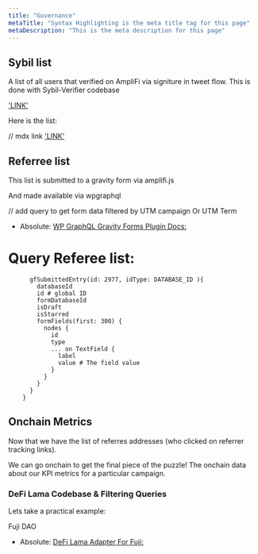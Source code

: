 ```yaml
---
title: "Governance"
metaTitle: "Syntax Highlighting is the meta title tag for this page"
metaDescription: "This is the meta description for this page"
---
```


## Sybil list

A list of all users that verified on AmpliFi via signiture in tweet flow.
This is done with Sybil-Verifier codebase

['LINK'](https://github.com/CRE8RDAO/sybil-verifier-worker)




Here is the list:

// mdx link
['LINK'](https://github.com/CRE8RDAO/sybil-list/blob/master/verified.json)




## Referree list

This list is submitted to a gravity form via amplifi.js

And made available via wpgraphql

// add query to get form data filtered by UTM campaign Or UTM Term



* Absolute: [WP GraphQL Gravity Forms Plugin Docs:](https://github.com/harness-software/wp-graphql-gravity-forms)


 # Query Referee list:
          gfSubmittedEntry(id: 2977, idType: DATABASE_ID ){
            databaseId
            id # global ID
            formDatabaseId
            isDraft
            isStarred
            formFields(first: 300) {
              nodes {
                id
                type
                ... on TextField {
                  label
                  value # The field value
                }
              }
            }
          }
        }


## Onchain Metrics

Now that we have the list of referres addresses (who clicked on referrer tracking links).

We can go onchain to get the final piece of the puzzle! The onchain data about our KPI metrics for a particular campaign.

### DeFi Lama Codebase & Filtering Queries

Lets take a practical example:

Fuji DAO

* Absolute: [DeFi Lama Adapter For Fuji:](https://github.com/DefiLlama/DefiLlama-Adapters/blob/main/projects/fujidao/index.js)







